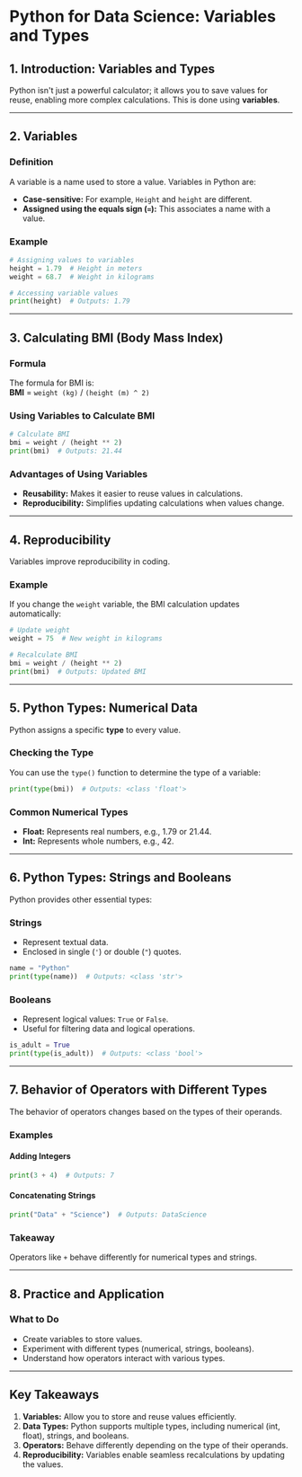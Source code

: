 # **Python for Data Science: Variables and Types**

## **1. Introduction: Variables and Types**  
Python isn't just a powerful calculator; it allows you to save values for reuse, enabling more complex calculations. This is done using **variables**.

---

## **2. Variables**  
### **Definition**  
A variable is a name used to store a value. Variables in Python are:  
- **Case-sensitive:** For example, `Height` and `height` are different.  
- **Assigned using the equals sign (`=`):** This associates a name with a value.  

### **Example**  
```python
# Assigning values to variables
height = 1.79  # Height in meters
weight = 68.7  # Weight in kilograms

# Accessing variable values
print(height)  # Outputs: 1.79
```

---

## **3. Calculating BMI (Body Mass Index)**  
### **Formula**  
The formula for BMI is:  
**BMI** = `weight (kg)` / `(height (m) ^ 2)`


### **Using Variables to Calculate BMI**  
```python
# Calculate BMI
bmi = weight / (height ** 2)
print(bmi)  # Outputs: 21.44
```  

### **Advantages of Using Variables**  
- **Reusability:** Makes it easier to reuse values in calculations.  
- **Reproducibility:** Simplifies updating calculations when values change.  

---

## **4. Reproducibility**  
Variables improve reproducibility in coding.  

### **Example**  
If you change the `weight` variable, the BMI calculation updates automatically:  
```python
# Update weight
weight = 75  # New weight in kilograms

# Recalculate BMI
bmi = weight / (height ** 2)
print(bmi)  # Outputs: Updated BMI
```

---

## **5. Python Types: Numerical Data**  
Python assigns a specific **type** to every value.  

### **Checking the Type**  
You can use the `type()` function to determine the type of a variable:  
```python
print(type(bmi))  # Outputs: <class 'float'>
```

### **Common Numerical Types**  
- **Float:** Represents real numbers, e.g., 1.79 or 21.44.  
- **Int:** Represents whole numbers, e.g., 42.  

---

## **6. Python Types: Strings and Booleans**  
Python provides other essential types:  

### **Strings**  
- Represent textual data.  
- Enclosed in single (`'`) or double (`"`) quotes.  

```python
name = "Python"
print(type(name))  # Outputs: <class 'str'>
```  

### **Booleans**  
- Represent logical values: `True` or `False`.  
- Useful for filtering data and logical operations.  

```python
is_adult = True
print(type(is_adult))  # Outputs: <class 'bool'>
```

---

## **7. Behavior of Operators with Different Types**  
The behavior of operators changes based on the types of their operands.  

### **Examples**  
#### Adding Integers  
```python
print(3 + 4)  # Outputs: 7
```  
#### Concatenating Strings  
```python
print("Data" + "Science")  # Outputs: DataScience
```  

### **Takeaway**  
Operators like `+` behave differently for numerical types and strings.

---

## **8. Practice and Application**  
### **What to Do**  
- Create variables to store values.  
- Experiment with different types (numerical, strings, booleans).  
- Understand how operators interact with various types.  

---

## **Key Takeaways**  
1. **Variables:** Allow you to store and reuse values efficiently.  
2. **Data Types:** Python supports multiple types, including numerical (int, float), strings, and booleans.  
3. **Operators:** Behave differently depending on the type of their operands.  
4. **Reproducibility:** Variables enable seamless recalculations by updating the values.
